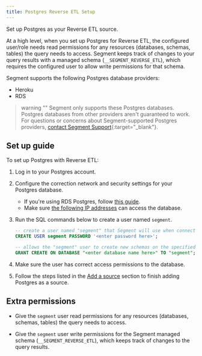 ```yaml
---
title: Postgres Reverse ETL Setup
---
```


Set up Postgres as your Reverse ETL source.

At a high level, when you set up Postgres for Reverse ETL, the configured user/role needs read permissions for any resources (databases, schemas, tables) the query needs to access. Segment keeps track of changes to your query results with a managed schema (`__SEGMENT_REVERSE_ETL`), which requires the configured user to allow write permissions for that schema.

Segment supports the following Postgres database providers:
- Heroku
- RDS

> warning ""
> Segment only supports these Postgres databases. Postgres databases from other providers aren't guaranteed to work. For questions or concerns about Segment-supported Postgres providers, [contact Segment Support](https://segment.com/help/contact){:target="_blank"}.

## Set up guide
To set up Postgres with Reverse ETL:

1. Log in to your Postgres account.
2. Configure the correction network and security settings for your Postgres database. 
    * If you're using RDS Postgres, follow [this guide](/docs/connections/storage/catalog/postgres/#network-permissions-for-segment-to-rds). 
    * Make sure [the following IP addresses](/docs/connections/storage/warehouses/faq/#which-ips-should-i-allowlist) can access the database. 
3. Run the SQL commands below to create a user named `segment`.

    ```sql
    -- create a user named "segment" that Segment will use when connecting to your Postgres cluster.
    CREATE USER segment PASSWORD '<enter password here>';

    -- allows the "segment" user to create new schemas on the specified database. (this is the name you chose when provisioning your cluster) 
    GRANT CREATE ON DATABASE "<enter database name here>" TO "segment";
    ```
4. Make sure the user has correct access permissions to the database.
5. Follow the steps listed in the [Add a source](/docs/connections/reverse-etl/#step-1-add-a-source) section to finish adding Postgres as a source. 

## Extra permissions
* Give the `segment` user read permissions for any resources (databases, schemas, tables) the query needs to access. 

* Give the `segment` user write permissions for the Segment managed schema (`__SEGMENT_REVERSE_ETL`), which keeps track of changes to the query results.  
